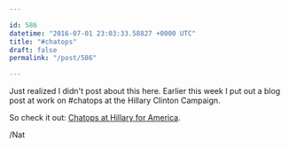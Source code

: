 ```yaml
---

id: 586
datetime: "2016-07-01 23:03:33.58827 +0000 UTC"
title: "#chatops"
draft: false
permalink: "/post/586"

---
```


Just realized I didn't post about this here. Earlier this week I put out a blog post at work on #chatops at the Hillary Clinton Campaign.

So check it out: [Chatops at Hillary for America](https://medium.com/git-out-the-vote/chatops-198f0b62c601).

/Nat
